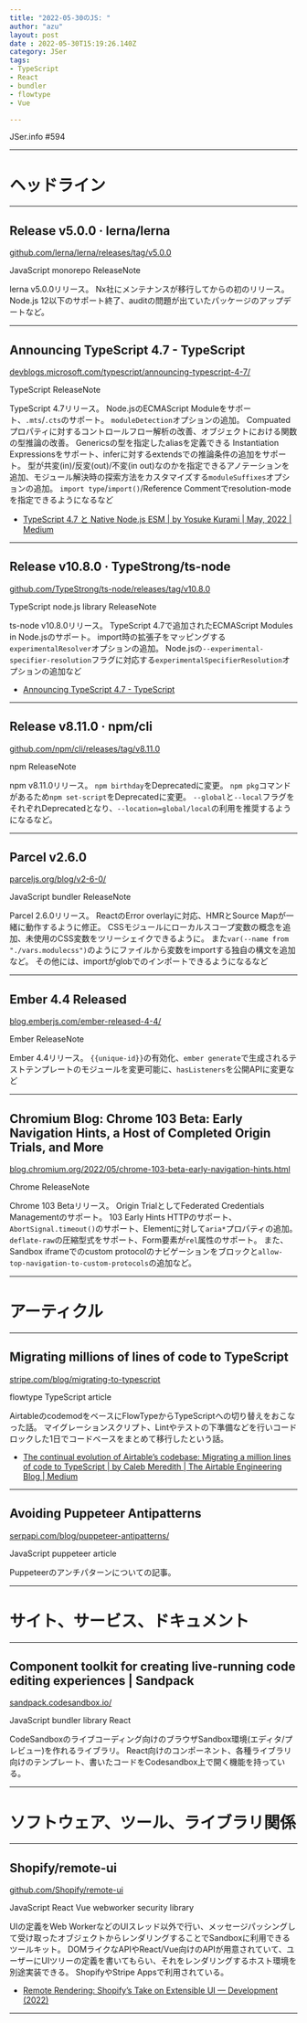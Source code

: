 ```yaml
---
title: "2022-05-30のJS: "
author: "azu"
layout: post
date : 2022-05-30T15:19:26.140Z
category: JSer
tags:
- TypeScript
- React
- bundler
- flowtype
- Vue

---
```


JSer.info #594

----

<h1 class="site-genre">ヘッドライン</h1>

----

## Release v5.0.0 · lerna/lerna
[github.com/lerna/lerna/releases/tag/v5.0.0](https://github.com/lerna/lerna/releases/tag/v5.0.0 "Release v5.0.0 · lerna/lerna")
<p class="jser-tags jser-tag-icon"><span class="jser-tag">JavaScript</span> <span class="jser-tag">monorepo</span> <span class="jser-tag">ReleaseNote</span></p>

lerna v5.0.0リリース。
Nx社にメンテナンスが移行してからの初のリリース。
Node.js 12以下のサポート終了、auditの問題が出ていたパッケージのアップデートなど。


----

## Announcing TypeScript 4.7 - TypeScript
[devblogs.microsoft.com/typescript/announcing-typescript-4-7/](https://devblogs.microsoft.com/typescript/announcing-typescript-4-7/ "Announcing TypeScript 4.7 - TypeScript")
<p class="jser-tags jser-tag-icon"><span class="jser-tag">TypeScript</span> <span class="jser-tag">ReleaseNote</span></p>

TypeScript 4.7リリース。
Node.jsのECMAScript Moduleをサポート、`.mts`/`.cts`のサポート。
`moduleDetection`オプションの追加。 Compuatedプロパティに対するコントロールフロー解析の改善、オブジェクトにおける関数の型推論の改善。
Genericsの型を指定したaliasを定義できる Instantiation Expressionsをサポート、inferに対するextendsでの推論条件の追加をサポート。
型が共変(in)/反変(out)/不変(in out)なのかを指定できるアノテーションを追加、モジュール解決時の探索方法をカスタマイズする`moduleSuffixes`オプションの追加。
`import type`/`import()`/Reference Commentでresolution-modeを指定できるようになるなど

- [TypeScript 4.7 と Native Node.js ESM | by Yosuke Kurami | May, 2022 | Medium](https://quramy.medium.com/typescript-4-7-%E3%81%A8-native-node-js-esm-189753a19ba8 "TypeScript 4.7 と Native Node.js ESM | by Yosuke Kurami | May, 2022 | Medium")

----

## Release v10.8.0 · TypeStrong/ts-node
[github.com/TypeStrong/ts-node/releases/tag/v10.8.0](https://github.com/TypeStrong/ts-node/releases/tag/v10.8.0 "Release v10.8.0 · TypeStrong/ts-node")
<p class="jser-tags jser-tag-icon"><span class="jser-tag">TypeScript</span> <span class="jser-tag">node.js</span> <span class="jser-tag">library</span> <span class="jser-tag">ReleaseNote</span></p>

ts-node v10.8.0リリース。
TypeScript 4.7で追加されたECMAScript Modules in Node.jsのサポート。
import時の拡張子をマッピングする`experimentalResolver`オプションの追加。
Node.jsの`--experimental-specifier-resolution`フラグに対応する`experimentalSpecifierResolution`オプションの追加など

- [Announcing TypeScript 4.7 - TypeScript](https://devblogs.microsoft.com/typescript/announcing-typescript-4-7/ "Announcing TypeScript 4.7 - TypeScript")

----

## Release v8.11.0 · npm/cli
[github.com/npm/cli/releases/tag/v8.11.0](https://github.com/npm/cli/releases/tag/v8.11.0 "Release v8.11.0 · npm/cli")
<p class="jser-tags jser-tag-icon"><span class="jser-tag">npm</span> <span class="jser-tag">ReleaseNote</span></p>

npm v8.11.0リリース。
`npm birthday`をDeprecatedに変更。
`npm pkg`コマンドがあるため`npm set-script`をDeprecatedに変更。
`--global`と`--local`フラグをそれぞれDeprecatedとなり、`--location=global/local`の利用を推奨するようになるなど。


----

## Parcel v2.6.0
[parceljs.org/blog/v2-6-0/](https://parceljs.org/blog/v2-6-0/ "Parcel v2.6.0")
<p class="jser-tags jser-tag-icon"><span class="jser-tag">JavaScript</span> <span class="jser-tag">bundler</span> <span class="jser-tag">ReleaseNote</span></p>

Parcel 2.6.0リリース。
ReactのError overlayに対応、HMRとSource Mapが一緒に動作するように修正。
CSSモジュールにローカルスコープ変数の概念を追加、未使用のCSS変数をツリーシェイクできるように。
また`var(--name from "./vars.modulecss")`のようにファイルから変数をimportする独自の構文を追加など。
その他には、importがglobでのインポートできるようになるなど


----

## Ember 4.4 Released
[blog.emberjs.com/ember-released-4-4/](https://blog.emberjs.com/ember-released-4-4/ "Ember 4.4 Released")
<p class="jser-tags jser-tag-icon"><span class="jser-tag">Ember</span> <span class="jser-tag">ReleaseNote</span></p>

Ember 4.4リリース。
`{{unique-id}}`の有効化、`ember generate`で生成されるテストテンプレートのモジュールを変更可能に、`hasListeners`を公開APIに変更など


----

## Chromium Blog: Chrome 103 Beta: Early Navigation Hints, a Host of Completed Origin Trials, and More
[blog.chromium.org/2022/05/chrome-103-beta-early-navigation-hints.html](https://blog.chromium.org/2022/05/chrome-103-beta-early-navigation-hints.html "Chromium Blog: Chrome 103 Beta: Early Navigation Hints, a Host of Completed Origin Trials, and More")
<p class="jser-tags jser-tag-icon"><span class="jser-tag">Chrome</span> <span class="jser-tag">ReleaseNote</span></p>

Chrome 103 Betaリリース。
Origin TrialとしてFederated Credentials Managementのサポート。
103 Early Hints HTTPのサポート、`AbortSignal.timeout()`のサポート、Elementに対して`aria*`プロパティの追加。
`deflate-raw`の圧縮型式をサポート、Form要素が`rel`属性のサポート。
また、Sandbox iframeでのcustom protocolのナビゲーションをブロックと`allow-top-navigation-to-custom-protocols`の追加など。


----
<h1 class="site-genre">アーティクル</h1>

----

## Migrating millions of lines of code to TypeScript
[stripe.com/blog/migrating-to-typescript](https://stripe.com/blog/migrating-to-typescript "Migrating millions of lines of code to TypeScript")
<p class="jser-tags jser-tag-icon"><span class="jser-tag">flowtype</span> <span class="jser-tag">TypeScript</span> <span class="jser-tag">article</span></p>

AirtableのcodemodをベースにFlowTypeからTypeScriptへの切り替えをおこなった話。
マイグレーションスクリプト、Lintやテストの下準備などを行いコードロックした1日でコードベースをまとめて移行したという話。

- [The continual evolution of Airtable’s codebase: Migrating a million lines of code to TypeScript | by Caleb Meredith | The Airtable Engineering Blog | Medium](https://medium.com/airtable-eng/the-continual-evolution-of-airtables-codebase-migrating-a-million-lines-of-code-to-typescript-612c008baf5c "The continual evolution of Airtable’s codebase: Migrating a million lines of code to TypeScript | by Caleb Meredith | The Airtable Engineering Blog | Medium")

----

## Avoiding Puppeteer Antipatterns
[serpapi.com/blog/puppeteer-antipatterns/](https://serpapi.com/blog/puppeteer-antipatterns/ "Avoiding Puppeteer Antipatterns")
<p class="jser-tags jser-tag-icon"><span class="jser-tag">JavaScript</span> <span class="jser-tag">puppeteer</span> <span class="jser-tag">article</span></p>

Puppeteerのアンチパターンについての記事。


----
<h1 class="site-genre">サイト、サービス、ドキュメント</h1>

----

## Component toolkit for creating live-running code editing experiences | Sandpack
[sandpack.codesandbox.io/](https://sandpack.codesandbox.io/ "Component toolkit for creating live-running code editing experiences | Sandpack")
<p class="jser-tags jser-tag-icon"><span class="jser-tag">JavaScript</span> <span class="jser-tag">bundler</span> <span class="jser-tag">library</span> <span class="jser-tag">React</span></p>

CodeSandboxのライブコーディング向けのブラウザSandbox環境(エディタ/プレビュー)を作れるライブラリ。
React向けのコンポーネント、各種ライブラリ向けのテンプレート、書いたコードをCodesandbox上で開く機能を持っている。


----
<h1 class="site-genre">ソフトウェア、ツール、ライブラリ関係</h1>

----

## Shopify/remote-ui
[github.com/Shopify/remote-ui](https://github.com/Shopify/remote-ui "Shopify/remote-ui")
<p class="jser-tags jser-tag-icon"><span class="jser-tag">JavaScript</span> <span class="jser-tag">React</span> <span class="jser-tag">Vue</span> <span class="jser-tag">webworker</span> <span class="jser-tag">security</span> <span class="jser-tag">library</span></p>

UIの定義をWeb WorkerなどのUIスレッド以外で行い、メッセージパッシングして受け取ったオブジェクトからレンダリングすることでSandboxに利用できるツールキット。
DOMライクなAPIやReact/Vue向けのAPIが用意されていて、ユーザーにUIツリーの定義を書いてもらい、それをレンダリングするホスト環境を別途実装できる。
ShopifyやStripe Appsで利用されている。

- [Remote Rendering: Shopify’s Take on Extensible UI — Development (2022)](https://shopify.engineering/remote-rendering-ui-extensibility "Remote Rendering: Shopify’s Take on Extensible UI — Development (2022)")

----
